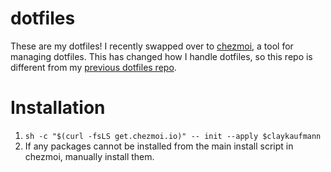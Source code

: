 # dotfiles
These are my dotfiles! I recently swapped over to [chezmoi](https://www.chezmoi.io/), a tool for managing dotfiles. This has changed how I handle dotfiles, so this repo is different from my [previous dotfiles repo](https://github.com/claykaufmann/dotfiles-pre-chezmoi).

# Installation
1. `sh -c "$(curl -fsLS get.chezmoi.io)" -- init --apply $claykaufmann`
2. If any packages cannot be installed from the main install script in chezmoi, manually install them.
